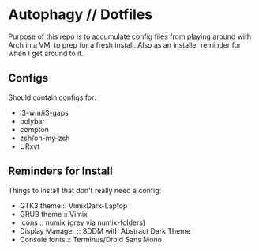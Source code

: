 # Autophagy // Dotfiles

Purpose of this repo is to accumulate config files from playing around with
Arch in a VM, to prep for a fresh install. Also as an installer reminder for
when I get around to it.

## Configs

Should contain configs for:

 - i3-wm/i3-gaps
 - polybar
 - compton
 - zsh/oh-my-zsh
 - URxvt

## Reminders for Install

Things to install that don't really need a config:

 - GTK3 theme :: VimixDark-Laptop
 - GRUB theme :: Vimix
 - Icons :: numix (grey via numix-folders)
 - Display Manager :: SDDM with Abstract Dark Theme
 - Console fonts :: Terminus/Droid Sans Mono
